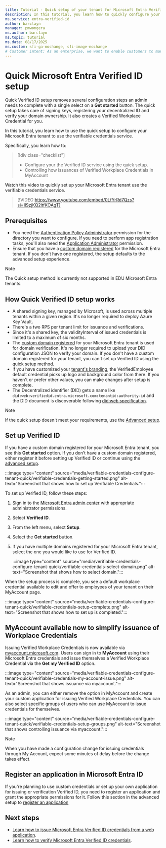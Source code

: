 ```yaml
---
title: Tutorial - Quick setup of your tenant for Microsoft Entra Verified ID
description: In this tutorial, you learn how to quickly configure your tenant to support the Verified ID service.
ms.service: entra-verified-id
author: barclayn
manager: pmwongera
ms.author: barclayn
ms.topic: tutorial
ms.date: 08/17/2025
ms.custom: sfi-ga-nochange, sfi-image-nochange
# Customer intent: As an enterprise, we want to enable customers to manage information about themselves by using verifiable credentials.
---
```


# Quick Microsoft Entra Verified ID setup

  
Quick Verified ID setup removes several configuration steps an admin needs to complete with a single select on a **Get started** button. The quick setup  takes care of signing keys, registering your decentralized ID and verify your domain ownership. It also creates a Verified Workplace Credential for you.

In this tutorial, you learn how to use the quick setup to configure your Microsoft Entra tenant to use the verifiable credentials service.

Specifically, you learn how to:

> [!div class="checklist"]
> - Configure your the Verified ID service using the quick setup.
> - Controlling how issuances of Verified Workplace Credentials in MyAccount

Watch this video to quickly set up your Microsoft Entra tenant use the verifiable credentials service.

> [!VIDEO https://www.youtube.com/embed/0LfYrRd7Qzs?si=IlSzjKQ2ltfKOAgT]

## Prerequisites

- You need the [Authentication Policy Administrator](~/identity/role-based-access-control/permissions-reference.md#authentication-policy-administrator) permission for the directory you want to configure. If you need to perform app registration tasks, you'll also need the [Application Administrator](~/identity/role-based-access-control/permissions-reference.md#application-administrator) permission.
- Ensure that you have a [custom domain registered](~/identity/users/domains-manage.md) for the Microsoft Entra tenant. If you don't have one registered, the setup defaults to the advanced setup experience.

> [!NOTE]
> The Quick setup method is currently not supported in EDU Microsoft Entra tenants.

## How Quick Verified ID setup works

- A shared signing key, managed by Microsoft, is used across multiple tenants within a given region. It's no longer required to deploy Azure Key Vault.
- There's a two RPS per tenant limit for issuance and verifications. 
- Since it's a shared key, the validityInterval of issued credentials is limited to a maximum of six months.
- The [custom domain registered](~/identity/users/domains-manage.md) for your Microsoft Entra tenant is used for domain verification. It's no longer required to upload your DID configuration JSON to verify your domain. If you don't have a custom domain registered for your tenant, you can't set up Verified ID using the quick setup method.
- If you have customized your [tenant's branding](~/fundamentals/how-to-customize-branding.md#before-you-begin), the VerifiedEmployee default credential picks up logo and background color from there. If you haven't or prefer other values, you can make changes after setup is complete.
- The Decentralized identifier (DID) gets a name like `did:web:verifiedid.entra.microsoft.com:tenantid:authority-id` and the DID document is discoverable following [did:web specification](https://w3c-ccg.github.io/did-method-web/#create-register).

> [!NOTE]
> If the quick setup doesn't meet your requirements, use the [Advanced setup](verifiable-credentials-configure-tenant.md).

## Set up Verified ID

If you have a custom domain registered for your Microsoft Entra tenant, you see this **Get started** option. If you don't have a custom domain registered, either register it before setting up Verified ID or continue using the [advanced setup](verifiable-credentials-configure-tenant.md).

:::image type="content" source="media/verifiable-credentials-configure-tenant-quick/verifiable-credentials-getting-started.png" alt-text="Screenshot that shows how to set up Verifiable Credentials.":::

To set up Verified ID, follow these steps:

1. Sign in to the [Microsoft Entra admin center](https://entra.microsoft.com) with appropriate administrator permissions.

1. Select **Verified ID**.

1. From the left menu, select **Setup**.

1. Select the **Get started** button.

1. If you have multiple domains registered for your Microsoft Entra tenant, select the one you would like to use for Verified ID.

    :::image type="content" source="media/verifiable-credentials-configure-tenant-quick/verifiable-credentials-select-domain.png" alt-text="Screenshot that shows how to select domain.":::

When the setup process is complete, you see a default workplace credential available to edit and offer to employees of your tenant on their MyAccount page.

:::image type="content" source="media/verifiable-credentials-configure-tenant-quick/verifiable-credentials-setup-complete.png" alt-text="Screenshot that shows how to set up is completed.":::

## MyAccount available now to simplify issuance of Workplace Credentials
Issuing Verified Workplace Credentials is now available via [myaccount.microsoft.com](https://myaccount.microsoft.com/). Users can sign in to **MyAccount** using their Microsoft Entra credentials and issue themselves a Verified Workplace Credential via the **Get my Verified ID** option.

:::image type="content" source="media/verifiable-credentials-configure-tenant-quick/verifiable-credentials-my-account-issue.png" alt-text="Screenshot that shows issuance via myaccount.":::

As an admin, you can either remove the option in MyAccount and create your custom application for issuing Verified Workplace Credentials. You can also select specific groups of users who can use MyAccount to issue credentials for themselves.

:::image type="content" source="media/verifiable-credentials-configure-tenant-quick/verifiable-credentials-setup-groups.png" alt-text="Screenshot that shows controlling issuance via myaccount.":::

> [!NOTE]
> When you have made a configuration change for issuing credentials through My Account, expect some minutes of delay before the change takes effect.

## Register an application in Microsoft Entra ID

If you're planning to use custom credentials or set up your own application for issuing or verification Verified ID, you need to register an application and grant the appropriate permissions for it. Follow this section in the advanced setup to [register an application](verifiable-credentials-configure-tenant.md#register-an-application-in-microsoft-entra-id)

## Next steps

- [Learn how to issue Microsoft Entra Verified ID credentials from a web application](verifiable-credentials-configure-issuer.md).
- [Learn how to verify Microsoft Entra Verified ID credentials](verifiable-credentials-configure-verifier.md).
